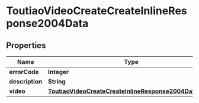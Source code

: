 # ToutiaoVideoCreateCreateInlineResponse2004Data

## Properties
Name | Type | Description | Notes
------------ | ------------- | ------------- | -------------
**errorCode** | **Integer** |  | 
**description** | **String** |  | 
**video** | [**ToutiaoVideoCreateCreateInlineResponse2004DataVideo**](ToutiaoVideoCreateCreateInlineResponse2004DataVideo.md) |  |  [optional]

